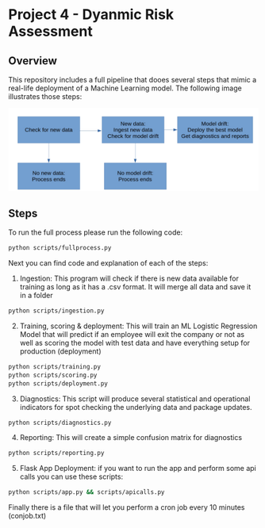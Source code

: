 # Project 4 - Dyanmic Risk Assessment

## Overview
This repository includes a full pipeline that dooes several steps that mimic a real-life deployment of a Machine Learning model. The following image illustrates those steps:

![image](img/pipeline.png "Pipeline")

## Steps
To run the full process please run the following code:
```bash
python scripts/fullprocess.py
```
Next you can find code and explanation of each of the steps:

1. Ingestion: This program will check if there is new data available for training as long as it has a .csv format. It will merge all data and save it in a folder
```bash
python scripts/ingestion.py
```
2. Training, scoring & deployment: This will train an ML Logistic Regression Model that will predict if an employee will exit the company or not as well as scoring the model with test data and have everything setup for production (deployment)

```bash
python scripts/training.py
python scripts/scoring.py
python scripts/deployment.py
```

3. Diagnostics: This script will produce several statistical and operational indicators for spot checking the underlying data and package updates.

```bash
python scripts/diagnostics.py
```

4. Reporting: This will create a simple confusion matrix for diagnostics
```bash
python scripts/reporting.py
```

5. Flask App Deployment: if you want to run the app and perform some api calls you can use these scripts:
```bash
python scripts/app.py && scripts/apicalls.py
```

Finally there is a file that will let you perform a cron job every 10 minutes (conjob.txt)